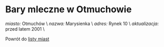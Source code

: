 # Bary mleczne w Otmuchowie





*miasto:*  Otmuchów    \\
*nazwa:*  Marysienka   \\
*adres:*  Rynek 10   \\
*aktualizacja:* przed latem 2001 \\

Powrót do [listy miast](/bary_mleczne)


